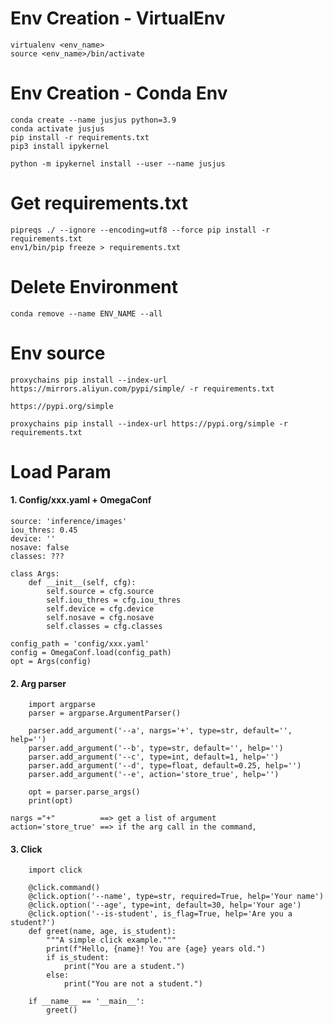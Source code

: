 # Env Creation - VirtualEnv

    virtualenv <env_name> 
    source <env_name>/bin/activate

# Env Creation - Conda Env

    conda create --name jusjus python=3.9
    conda activate jusjus
    pip install -r requirements.txt
    pip3 install ipykernel

    python -m ipykernel install --user --name jusjus

# Get requirements.txt

    pipreqs ./ --ignore --encoding=utf8 --force pip install -r requirements.txt
    env1/bin/pip freeze > requirements.txt

# Delete Environment

    conda remove --name ENV_NAME --all
    
 # Env source
 
    proxychains pip install --index-url https://mirrors.aliyun.com/pypi/simple/ -r requirements.txt
    
    https://pypi.org/simple
    
    proxychains pip install --index-url https://pypi.org/simple -r requirements.txt

# Load Param

#### 1. Config/xxx.yaml + OmegaConf
```weights: ['best.pt']
source: 'inference/images'
iou_thres: 0.45
device: ''
nosave: false
classes: ???
```

```
class Args:
    def __init__(self, cfg):
        self.source = cfg.source
        self.iou_thres = cfg.iou_thres
        self.device = cfg.device
        self.nosave = cfg.nosave
        self.classes = cfg.classes
```

```
config_path = 'config/xxx.yaml'
config = OmegaConf.load(config_path)
opt = Args(config)
```

#### 2. Arg parser

```
    import argparse
    parser = argparse.ArgumentParser()

    parser.add_argument('--a', nargs='+', type=str, default='', help='')
    parser.add_argument('--b', type=str, default='', help='')
    parser.add_argument('--c', type=int, default=1, help='')
    parser.add_argument('--d', type=float, default=0.25, help='')
    parser.add_argument('--e', action='store_true', help='')

    opt = parser.parse_args()
    print(opt)
```

    nargs ="+"          ==> get a list of argument
    action='store_true' ==> if the arg call in the command, 

#### 3. Click

```
    import click

    @click.command()
    @click.option('--name', type=str, required=True, help='Your name')
    @click.option('--age', type=int, default=30, help='Your age')
    @click.option('--is-student', is_flag=True, help='Are you a student?')
    def greet(name, age, is_student):
        """A simple click example."""
        print(f"Hello, {name}! You are {age} years old.")
        if is_student:
            print("You are a student.")
        else:
            print("You are not a student.")

    if __name__ == '__main__':
        greet()
```



